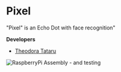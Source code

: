 # Pixel
"Pixel" is an Echo Dot with face recognition"

<b>Developers</b>
  - <p><a href="https://www.linkedin.com/in/theodoratataru/">Theodora Tataru</a></p>

![RaspberryPi Assembly - and testing](hardwareTest.gif)


